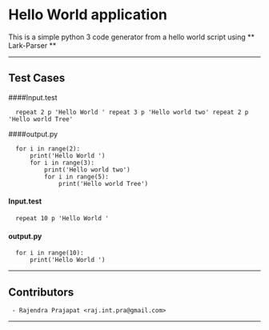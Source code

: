 # Hello World application

This is a simple python 3 code generator from a hello world script using ** Lark-Parser **

---

## Test Cases

####Input.test
```
  repeat 2 p 'Hello World ' repeat 3 p 'Hello world two' repeat 2 p 'Hello world Tree'

```

####output.py
```
  for i in range(2):
      print('Hello World ')
      for i in range(3):
          print('Hello world two')
          for i in range(5):
              print('Hello world Tree')

```

#### Input.test
```
  repeat 10 p 'Hello World '

```
#### output.py
```
  for i in range(10):
      print('Hello World ')

```
---

## Contributors
     - Rajendra Prajapat <raj.int.pra@gmail.com>
---
